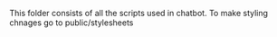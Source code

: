 This folder consists of all the scripts used in chatbot.
To make styling chnages go to public/stylesheets
